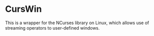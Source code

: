 # CursWin
This is a wrapper for the NCurses library on Linux, which allows use of streaming operators to user-defined windows.
